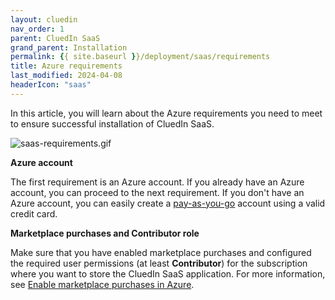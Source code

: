 ```yaml
---
layout: cluedin
nav_order: 1
parent: CluedIn SaaS
grand_parent: Installation
permalink: {{ site.baseurl }}/deployment/saas/requirements
title: Azure requirements
last_modified: 2024-04-08
headerIcon: "saas"
---
```


In this article, you will learn about the Azure requirements you need to meet to ensure successful installation of CluedIn SaaS.

![saas-requirements.gif](../../assets/images/deployment/saas-install/saas-requirements.gif)

**Azure account**

The first requirement is an Azure account. If you already have an Azure account, you can proceed to the next requirement. If you don't have an Azure account, you can easily create a [pay-as-you-go](https://azure.microsoft.com/en-us/pricing/purchase-options/pay-as-you-go/search/?ef_id=_k_EAIaIQobChMIwOntxpn2hAMV_AYGAB3AMAFmEAAYASAAEgJ8LPD_BwE_k_&OCID=AIDcmmbnk3rt9z_SEM__k_EAIaIQobChMIwOntxpn2hAMV_AYGAB3AMAFmEAAYASAAEgJ8LPD_BwE_k_&gad_source=1&gclid=EAIaIQobChMIwOntxpn2hAMV_AYGAB3AMAFmEAAYASAAEgJ8LPD_BwE) account using a valid credit card.

**Marketplace purchases and Contributor role**

Make sure that you have enabled marketplace purchases and configured the required user permissions (at least **Contributor**) for the subscription where you want to store the CluedIn SaaS application. For more information, see [Enable marketplace purchases in Azure](https://learn.microsoft.com/en-us/azure/cost-management-billing/manage/enable-marketplace-purchases).